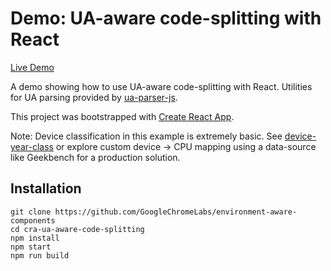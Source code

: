 
# Demo: UA-aware code-splitting with React

[Live Demo](https://adaptive-loading.web.app/cra-ua-aware-code-splitting)

A demo showing how to use UA-aware code-splitting with React. Utilities for UA parsing provided by [ua-parser-js](https://github.com/faisalman/ua-parser-js).

This project was bootstrapped with [Create React App](https://github.com/facebookincubator/create-react-app).

Note: Device classification in this example is extremely basic. See [device-year-class](https://github.com/facebook/device-year-class) or explore custom device -> CPU mapping using a data-source like Geekbench for a production solution.

## Installation
```
git clone https://github.com/GoogleChromeLabs/environment-aware-components
cd cra-ua-aware-code-splitting
npm install
npm start
npm run build
```